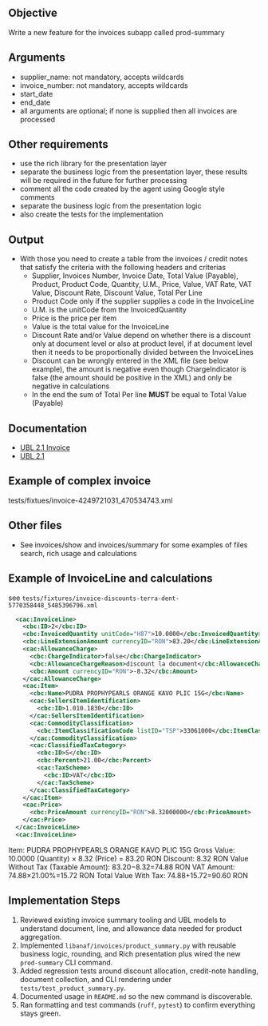 ## Objective

 Write a new feature for the invoices subapp called prod-summary

## Arguments

- supplier_name: not mandatory, accepts wildcards
- invoice_number: not mandatory, accepts wildcards
- start_date
- end_date
- all arguments are optional; if none is supplied then all invoices are processed

## Other requirements

- use the rich library for the presentation layer
- separate the business logic from the presentation layer, these results will be required in the future for further processing
- comment all the code created by the agent using Google style comments
- separate the business logic from the presentation logic
- also create the tests for the implementation

## Output

- With those you need to create a table from the invoices / credit notes that satisfy the criteria with the following headers and criterias
  - Supplier, Invoices Number, Invoice Date, Total Value (Payable), Product, Product Code, Quantity, U.M., Price, Value, VAT Rate, VAT Value, Discount Rate, Discount Value, Total Per Line
  - Product Code only if the supplier supplies a code in the InvoiceLine
  - U.M. is the unitCode from the InvoicedQuantity
  - Price is the price per item
  - Value is the total value for the InvoiceLine
  - Discount Rate and/or Value depend on whether there is a discount only at document level or also at product level, if at document level then it needs to be proportionally divided between the InvoiceLines
  - Discount can be wrongly entered in the XML file (see below example), the amount is negative even though ChargeIndicator is false (the amount should be positive in the XML) and only be negative in calculations
  - In the end the sum of Total Per line **MUST** be equal to Total Value (Payable)

## Documentation

- [UBL 2.1 Invoice](https://www.truugo.com/ubl/2.1/invoice/)
- [UBL 2.1](https://docs.oasis-open.org/ubl/UBL-2.1.html)

## Example of complex invoice

tests/fixtues/invoice-4249721031_470534743.xml

## Other files

- See invoices/show and invoices/summary for some examples of files search, rich usage and calculations

## Example of InvoiceLine and calculations

see `tests/fixtures/invoice-discounts-terra-dent-5770358448_5485396796.xml`

```XML
  <cac:InvoiceLine>
    <cbc:ID>2</cbc:ID>
    <cbc:InvoicedQuantity unitCode="H87">10.0000</cbc:InvoicedQuantity>
    <cbc:LineExtensionAmount currencyID="RON">83.20</cbc:LineExtensionAmount>
    <cac:AllowanceCharge>
      <cbc:ChargeIndicator>false</cbc:ChargeIndicator>
      <cbc:AllowanceChargeReason>discount la document</cbc:AllowanceChargeReason>
      <cbc:Amount currencyID="RON">-8.32</cbc:Amount>
    </cac:AllowanceCharge>
    <cac:Item>
      <cbc:Name>PUDRA PROPHYPEARLS ORANGE KAVO PLIC 15G</cbc:Name>
      <cac:SellersItemIdentification>
        <cbc:ID>1.010.1830</cbc:ID>
      </cac:SellersItemIdentification>
      <cac:CommodityClassification>
        <cbc:ItemClassificationCode listID="TSP">33061000</cbc:ItemClassificationCode>
      </cac:CommodityClassification>
      <cac:ClassifiedTaxCategory>
        <cbc:ID>S</cbc:ID>
        <cbc:Percent>21.00</cbc:Percent>
        <cac:TaxScheme>
          <cbc:ID>VAT</cbc:ID>
        </cac:TaxScheme>
      </cac:ClassifiedTaxCategory>
    </cac:Item>
    <cac:Price>
      <cbc:PriceAmount currencyID="RON">8.32000000</cbc:PriceAmount>
    </cac:Price>
  </cac:InvoiceLine>
  <cac:InvoiceLine>
```

Item: PUDRA PROPHYPEARLS ORANGE KAVO PLIC 15G
Gross Value: 10.0000 (Quantity) × 8.32 (Price) = 83.20 RON
Discount: 8.32 RON
Value Without Tax (Taxable Amount): 83.20−8.32=74.88 RON
VAT Amount: 74.88×21.00%=15.72 RON
Total Value With Tax: 74.88+15.72=90.60 RON

## Implementation Steps

1. Reviewed existing invoice summary tooling and UBL models to understand document, line, and allowance data needed for product aggregation.
2. Implemented `libanaf/invoices/product_summary.py` with reusable business logic, rounding, and Rich presentation plus wired the new `prod-summary` CLI command.
3. Added regression tests around discount allocation, credit-note handling, document collection, and CLI rendering under `tests/test_product_summary.py`.
4. Documented usage in `README.md` so the new command is discoverable.
5. Ran formatting and test commands (`ruff`, `pytest`) to confirm everything stays green.
